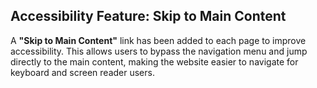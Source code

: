## Accessibility Feature: Skip to Main Content

A **"Skip to Main Content"** link has been added to each page to improve accessibility. This allows users to bypass the navigation menu and jump directly to the main content, making the website easier to navigate for keyboard and screen reader users.
